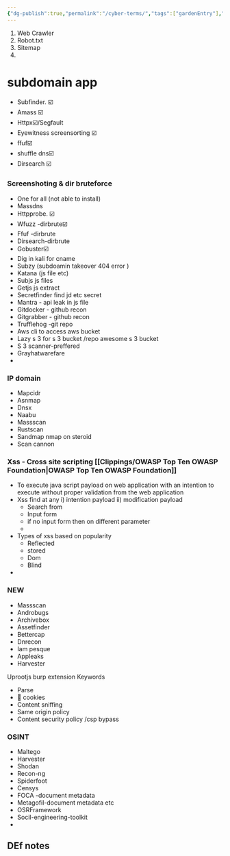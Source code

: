 ```yaml
---
{"dg-publish":true,"permalink":"/cyber-terms/","tags":["gardenEntry"],"noteIcon":""}
---
```


1. Web Crawler
2. Robot.txt
3. Sitemap
4. 



# subdomain app
- Subfinder. ☑️
- Amass ☑️
- Httpx☑️/Segfault
- Eyewitness screensorting  ☑️
- ffuf☑️
- shuffle dns☑️
- Dirsearch ☑️
### Screenshoting & dir bruteforce
- One for all (not able to install)
- Massdns
- Httpprobe.  ☑️
- Wfuzz -dirbrute☑️
- Ffuf -dirbrute
- Dirsearch-dirbrute
- Gobuster☑️
- Dig in kali for cname 
- Subzy (subdoamin takeover 404 error )
- Katana (js file etc)
- Subjs js files
- Getjs js extract 
- Secretfinder find jd etc secret 
- Mantra - api leak in js file
- Gitdocker - github recon 
- Gitgrabber - github recon 
- Trufflehog -git repo 
- Aws cli to access aws bucket
- Lazy s 3 for s 3 bucket  /repo awesome s 3 bucket
- S 3 scanner-preffered
- Grayhatwarefare
- 
### IP domain
- Mapcidr 
- Asnmap 
- Dnsx
- Naabu
- Massscan
- Rustscan
- Sandmap nmap on steroid
- Scan cannon 

### Xss  - Cross site scripting  [[Clippings/OWASP Top Ten  OWASP Foundation\|OWASP Top Ten  OWASP Foundation]] 
- To execute java script payload on web application with an intention to execute without proper validation from the  web application 
- Xss find at any   i) intention payload ii) modification payload
    - Search from 
    - Input form
    -  if no input form then on different parameter 
    -  
- Types of xss  based on popularity  
    - Reflected  
    -  stored
    - Dom
    - Blind 
- 





### NEW
- Massscan
- Androbugs
- Archivebox
- Assetfinder
- Bettercap
- Dnrecon
- Iam pesque
- Appleaks
- Harvester

Uprootjs burp extension
Keywords
- Parse 
- 🥠 cookies
- Content sniffing 
- Same origin policy
- Content security policy  /csp bypass 
  
  
### OSINT
- Maltego
- Harvester
- Shodan
- Recon-ng
- Spiderfoot
- Censys
- FOCA -document metadata
- Metagofil-document metadata etc
- OSRFramework
- Socil-engineering-toolkit
- 
  
  
  ## DEf notes
